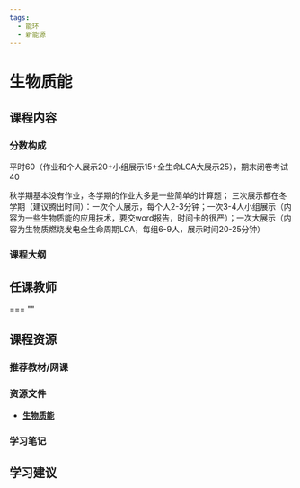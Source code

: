 ```yaml
---
tags:
  - 能环
  - 新能源
---
```


# 生物质能

## 课程内容

### 分数构成

平时60（作业和个人展示20+小组展示15+全生命LCA大展示25），期末闭卷考试40

秋学期基本没有作业，冬学期的作业大多是一些简单的计算题；
三次展示都在冬学期（建议腾出时间）：一次个人展示，每个人2-3分钟；一次3-4人小组展示（内容为一些生物质能的应用技术，要交word报告，时间卡的很严）；一次大展示（内容为生物质燃烧发电全生命周期LCA，每组6-9人，展示时间20-25分钟）

### 课程大纲


## 任课教师

=== ""

## 课程资源

### 推荐教材/网课

### 资源文件

- [**生物质能**](https://pan.baidu.com/s/1BvYuHDDGTVA2uy4pNrMugA?pwd=ztg3) 

### 学习笔记

## 学习建议










